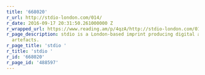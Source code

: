 ```yaml
---
title: '668020'
r_url: http://stdio-london.com/014/
r_date: 2016-09-17 20:31:50.261000000 Z
r_wrapped_url: https://www.reading.am/p/4qzA/http://stdio-london.com/014/
r_page_description: stdio is a London-based imprint producing digital and physical
  artefacts.
r_page_title: 'stdio '
r_title: 'stdio '
r_id: '668020'
r_page_id: '488597'
---
```


